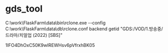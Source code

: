 # gds_tool

C:\work\FlaskFarm\data\bin\rclone.exe --config C:\work\FlaskFarm\data\db\rclone.conf backend getid "GDS:/VOD/1.방송중/드라마/치얼업 (2022) [SBS]"     

1IFO4DhOxC50K9wIREWHsv6pVfrxhBK05
